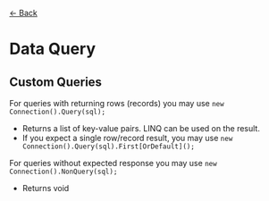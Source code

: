 [<- Back](../README.md)

# Data Query

## Custom Queries
For queries with returning rows (records) you may use `new Connection().Query(sql);`
* Returns a list of key-value pairs. LINQ can be used on the result.
* If you expect a single row/record result, you may use `new Connection().Query(sql).First[OrDefault]();`

For queries without expected response you may use `new Connection().NonQuery(sql);`
* Returns void
